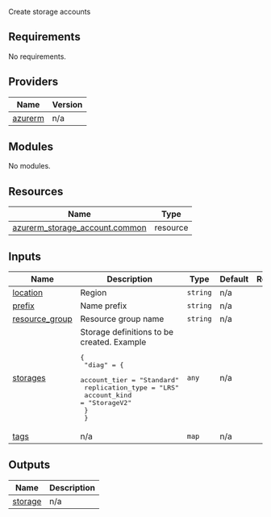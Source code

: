 <!-- BEGIN_TF_DOCS -->
Create storage accounts

## Requirements

No requirements.

## Providers

| Name | Version |
|------|---------|
| <a name="provider_azurerm"></a> [azurerm](#provider\_azurerm) | n/a |

## Modules

No modules.

## Resources

| Name | Type |
|------|------|
| [azurerm_storage_account.common](https://registry.terraform.io/providers/hashicorp/azurerm/latest/docs/resources/storage_account) | resource |

## Inputs

| Name | Description | Type | Default | Required |
|------|-------------|------|---------|:--------:|
| <a name="input_location"></a> [location](#input\_location) | Region | `string` | n/a | yes |
| <a name="input_prefix"></a> [prefix](#input\_prefix) | Name prefix | `string` | n/a | yes |
| <a name="input_resource_group"></a> [resource\_group](#input\_resource\_group) | Resource group name | `string` | n/a | yes |
| <a name="input_storages"></a> [storages](#input\_storages) | Storage definitions to be created. Example<pre>{        <br>      "diag" = {<br>        account_tier = "Standard"<br>        replication_type = "LRS"<br>        account_kind = "StorageV2"<br>      }<br>    }</pre> | `any` | n/a | yes |
| <a name="input_tags"></a> [tags](#input\_tags) | n/a | `map` | n/a | yes |

## Outputs

| Name | Description |
|------|-------------|
| <a name="output_storage"></a> [storage](#output\_storage) | n/a |
<!-- END_TF_DOCS -->